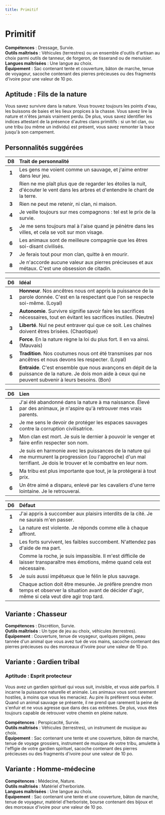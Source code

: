 ```yaml
---
title: Primitif
---
```

# Primitif
**Compétences** : Dressage, Survie.  
**Outils maîtrisés** : Véhicules (terrestres) ou un ensemble d'outils d'artisan au choix parmi outils de tanneur, de forgeron, de tisserand ou de menuisier.  
**Langues maîtrisées** : Une langue au choix.  
**Équipement** : Sac contenant tente et couverture, bâton de marche, tenue de voyageur, sacoche contenant des pierres précieuses ou des fragments d'ivoire pour une valeur de 10 po.

## Aptitude : Fils de la nature
Vous savez survivre dans la nature. Vous trouvez toujours les points d'eau, les buissons de baies et les lieux propices à la chasse. Vous savez lire la nature et n'êtes jamais vraiment perdu. De plus, vous savez identifier les indices attestant de la présence d'autres clans primitifs : si un tel clan, ou une tribu (ou même un individu) est présent, vous savez remonter la trace jusqu'à son campement.

## Personnalités suggérées

| D8 | Trait de personnalité |
|:-:|:-|
| **1** | Les gens me voient comme un sauvage, et j'aime entrer dans leur jeu. |
| **2** | Rien ne me plaît plus que de regarder les étoiles la nuit, d'écouter le vent dans les arbres et d'entendre le chant de la terre. |
| **3** | Rien ne peut me retenir, ni clan, ni maison. |
| **4** | Je veille toujours sur mes compagnons : tel est le prix de la survie. |
| **5** | Je me sens toujours mal à l'aise quand je pénètre dans les villes, et cela se voit sur mon visage. |
| **6** | Les animaux sont de meilleure compagnie que les êtres soi-disant civilisés. |
| **7** | Je ferais tout pour mon clan, quitte à en mourir. |
| **8** | Je n'accorde aucune valeur aux pierres précieuses et aux métaux. C'est une obsession de citadin. |

| D6 | Idéal |
|:-:|:-|
| **1** | **Honneur**. Nos ancêtres nous ont appris la puissance de la parole donnée. C'est en la respectant que l'on se respecte soi-même. (Loyal) |
| **2** | **Autonomie**. Survivre signifie savoir faire les sacrifices nécessaires, tout en évitant les sacrifices inutiles. (Neutre) |
| **3** | **Liberté**. Nul ne peut entraver qui que ce soit. Les chaînes doivent êtres brisées. (Chaotique) |
| **4** | **Force**. En la nature règne la loi du plus fort. Il en va ainsi. (Mauvais) |
| **5** | **Tradition**. Nos coutumes nous ont été transmises par nos ancêtres et nous devons les respecter. (Loyal) |
| **6** | **Entraide**. C'est ensemble que nous avançons en dépit de la puissance de la nature. Je dois mon aide à ceux qui ne peuvent subvenir à leurs besoins. (Bon) |

| D6 | Lien |
|:-:|:-|
| **1** | J'ai été abandonné dans la nature à ma naissance. Élevé par des animaux, je n'aspire qu'à retrouver mes vrais parents. |
| **2** | Je me sens le devoir de protéger les espaces sauvages contre la corruption civilisatrice. |
| **3** | Mon clan est mort. Je suis le dernier à pouvoir le venger et faire enfin respecter son nom. |
| **4** | Je suis en harmonie avec les puissances de la nature qui me murmurent la progression (ou l'approche) d'un mal terrifiant. Je dois le trouver et le combattre en leur nom. |
| **5** | Ma tribu est plus importante que tout, je la protégerai à tout prix. |
| **6** | Un être aimé a disparu, enlevé par les cavaliers d'une terre lointaine. Je le retrouverai. |

| D6 | Défaut |
|:-:|:-|
| **1** | J'ai appris à succomber aux plaisirs interdits de la cité. Je ne saurais m'en passer. |
| **2** | La nature est violente. Je réponds comme elle à chaque affront. |
| **3** | Les forts survivent, les faibles succombent. N'attendez pas d'aide de ma part. |
| **4** | Comme la roche, je suis impassible. Il m'est difficile de laisser transparaître mes émotions, même quand cela est nécessaire. |
| **5** | Je suis aussi impétueux que le félin le plus sauvage. |
| **6** | Chaque action doit être mesurée. Je préfère prendre mon temps et observer la situation avant de décider d'agir, même si cela veut dire agir trop tard. |

## Variante : Chasseur

**Compétences** : Discrétion, Survie.  
**Outils maîtrisés** : Un type de jeu au choix, véhicules (terrestres).  
**Équipement** : Couverture, tenue de voyageur, quelques pièges, peau tannée d'un animal que vous avez tué de vos mains, sacoche contenant des pierres précieuses ou des morceaux d'ivoire pour une valeur de 10 po.

## Variante : Gardien tribal

### Aptitude : Esprit protecteur
Vous avez un gardien spirituel qui vous suit, invisible, et vous aide parfois. Il incarne la puissance naturelle et animale. Les animaux vous sont rarement hostiles, à moins que vous les menaciez. Au pire ils préfèrent vous éviter. Quand un animal sauvage se présente, il ne prend que rarement la peine de s'enfuir et ne vous agresse que dans des cas extrêmes. De plus, vous êtes toujours capable de retrouver votre chemin en pleine nature.

**Compétences** : Perspicacité, Survie.  
**Outils maîtrisés** : Véhicules (terrestres), un instrument de musique au choix.  
**Équipement** : Sac contenant une tente et une couverture, bâton de marche, tenue de voyage grossiers, instrument de musique de votre tribu, amulette à l'effigie de votre gardien spirituel, sacoche contenant des pierres précieuses ou des fragments d'ivoire pour une valeur de 10 po.

## Variante : Homme-médecine

**Compétences** : Médecine, Nature.  
**Outils maîtrisés** : Matériel d'herboriste.  
**Langues maîtrisées** : Une langue au choix.  
**Équipement** : Sac contenant une tente et une couverture, bâton de marche, tenue de voyageur, matériel d'herboriste, bourse contenant des bijoux et des morceaux d'ivoire pour une valeur de 10 po.
